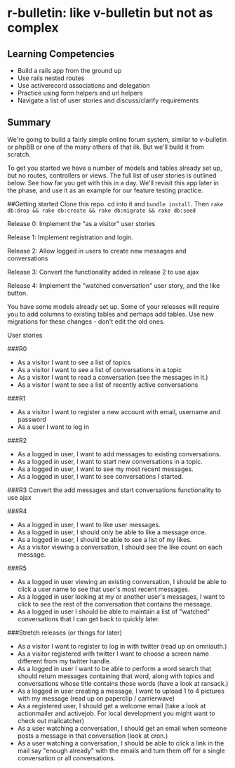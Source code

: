 # r-bulletin: like v-bulletin but not as complex

## Learning Competencies

* Build a rails app from the ground up
* Use rails nested routes
* Use activerecord associations and delegation
* Practice using form helpers and url helpers
* Navigate a list of user stories and discuss/clarify requirements

## Summary
We're going to build a fairly simple online forum system, similar to v-bulletin or phpBB or one of the many others of that ilk. But we'll build it from scratch.

To get you started we have a number of models and tables already set up, but no routes, controllers or views. The full list of user stories is outlined below. See how far you get with this in a day. We'll revisit this app later in the phase, and use it as an example for our feature testing practice.

##Getting started
Clone this repo. cd into it and ```bundle install```. Then ```rake db:drop && rake db:create && rake db:migrate && rake db:seed```

Release 0: Implement the "as a visitor" user stories

Release 1: Implement registration and login.

Release 2: Allow logged in users to create new messages and conversations

Release 3: Convert the functionality added in release 2 to use ajax

Release 4: Implement the "watched conversation" user story, and the like button. 

You have some models already set up. Some of your releases will require you to add columns to existing tables and perhaps add tables. Use new migrations for these changes - don't edit the old ones.

User stories

###R0
* As a visitor I want to see a list of topics
* As a visitor I want to see a list of conversations in a topic
* As a visitor I want to read a conversation (see the messages in it.)
* As a visitor I want to see a list of recently active conversations

###R1
* As a visitor I want to register a new account with email, username and password
* As a user I want to log in

###R2
* As a logged in user, I want to add messages to existing conversations.
* As a logged in user, I want to start new conversations in a topic.
* As a logged in user, I want to see my most recent messages.
* As a logged in user, I want to see conversations I started.

###R3
Convert the add messages and start conversations functionality to use ajax

###R4
* As a logged in user, I want to like user messages.
* As a logged in user, I should only be able to like a message once.
* As a logged in user, I should be able to see a list of my likes.
* As a visitor viewing a conversation, I should see the like count on each message.

###R5
* As a logged in user viewing an existing conversation, I should be able to click a user name to see that user's most recent messages.
* As a logged in user looking at my or another user's messages, I want to click to see the rest of the conversation that contains the message.
* As a logged in user I should be able to maintain a list of "watched" conversations that I can get back to quickly later.

###Stretch releases (or things for later)
* As a visitor I want to register to log in with twitter (read up on omniauth.)
* As a visitor registered with twitter I want to choose a screen name different from my twitter handle.
* As a logged in user I want to be able to perform a word search that should return messages containing that word, along with topics and conversations whose title contains those words (have a look at ransack.)
* As a logged in user creating a message, I want to upload 1 to 4 pictures with my message (read up on paperclip / carrierwave)
* As a registered user, I should get a welcome email (take a look at actionmailer and activejob. For local development you might want to check out mailcatcher)
* As a user watching a conversation, I should get an email when someone posts a message in that conversation (look at cron.)
* As a user watching a conversation, I should be able to click a link in the mail say "enough already" with the emails and turn them off for a single conversation or all conversations.
